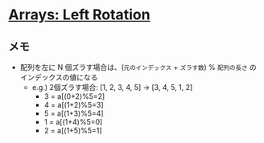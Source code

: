 # [Arrays: Left Rotation](https://www.hackerrank.com/challenges/ctci-array-left-rotation/problem?h_l=interview&playlist_slugs%5B%5D=interview-preparation-kit&playlist_slugs%5B%5D=arrays&h_r=next-challenge&h_v=zen)

## メモ

- 配列を左に N 個ズラす場合は、(`元のインデックス` + `ズラす数`) % `配列の長さ` のインデックスの値になる
  - e.g.) 2個ズラす場合: [1, 2, 3, 4, 5] -> [3, 4, 5, 1, 2]
    - 3 = a[(0+2)%5=2]
    - 4 = a[(1+2)%5=3]
    - 5 = a[(1+3)%5=4]
    - 1 = a[(1+4)%5=0]
    - 2 = a[(1+5)%5=1]
